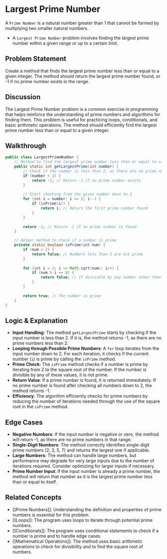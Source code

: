 # Largest Prime Number
A `Prime Number` is a natural number greater than 1 that cannot be formed by multiplying two smaller natural numbers.
- A `Largest Prime Number` problem involves finding the largest prime number within a given range or up to a certain limit.
## Problem Statement
Create a method that finds the largest prime number less than or equal to a given integer. The method should return the largest prime number found, or -1 if no prime number exists in the range.
## Discussion
The Largest Prime Number problem is a common exercise in programming that helps reinforce the understanding of prime numbers and algorithms for finding them. This problem is useful for practicing loops, conditionals, and basic arithmetic operations. The method should efficiently find the largest prime number less than or equal to a given integer.
## Walkthrough
```java
public class LargestPrimeNumber {
    // Method to find the largest prime number less than or equal to a given integer
    public static int getLargestPrime(int number) {
        // Check if the number is less than 2, as there are no prime numbers less than 2
        if (number < 2) {
            return -1; // Return -1 if no prime number exists
        }
        
        // Start checking from the given number down to 2
        for (int i = number; i >= 2; i--) {
            if (isPrime(i)) {
                return i; // Return the first prime number found
            }
        }
        
        return -1; // Return -1 if no prime number is found
    }

    // Helper method to check if a number is prime
    private static boolean isPrime(int num) {
        if (num < 2) {
            return false; // Numbers less than 2 are not prime
        }
        
        for (int i = 2; i <= Math.sqrt(num); i++) {
            if (num % i == 0) {
                return false; // If divisible by any number other than 1 and itself, it's not prime
            }
        }
        
        return true; // The number is prime
    }
}
```
## Logic & Explanation
- **Input Handling**: The method `getLargestPrime` starts by checking if the input number is less than 2. If it is, the method returns -1, as there are no prime numbers less than 2.
- **Looping through Possible Prime Numbers**: A `for` loop iterates from the input number down to 2. For each iteration, it checks if the current number (`i`) is prime by calling the `isPrime` method.
- **Prime Check**: The `isPrime` method checks if a number is prime by iterating from 2 to the square root of the number. If the number is divisible by any of these values, it is not prime.
- **Return Value**: If a prime number is found, it is returned immediately. If no prime number is found after checking all numbers down to 2, the method returns -1.
- **Efficiency**: The algorithm efficiently checks for prime numbers by reducing the number of iterations needed through the use of the square root in the `isPrime` method.
## Edge Cases
- **Negative Numbers**: If the input number is negative or zero, the method will return -1, as there are no prime numbers in that range.
- **Single-Digit Numbers**: The method correctly identifies single-digit prime numbers (2, 3, 5, 7) and returns the largest one if applicable.
- **Large Numbers**: The method can handle large numbers, but performance may degrade for very large inputs due to the number of iterations required. Consider optimizing for larger inputs if necessary.
- **Prime Number Input**: If the input number is already a prime number, the method will return that number as it is the largest prime number less than or equal to itself.
## Related Concepts
- [[Prime Numbers]]: Understanding the definition and properties of prime numbers is essential for this problem.
- [[Loops]]: The program uses loops to iterate through potential prime numbers.
- [[Conditionals]]: The program uses conditional statements to check if a number is prime and to handle edge cases.
- [[Mathematical Operations]]: The method uses basic arithmetic operations to check for divisibility and to find the square root of numbers.
